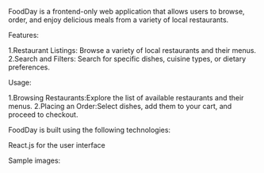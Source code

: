 FoodDay is a frontend-only web application that allows users to browse, order, and enjoy delicious meals from a variety of local restaurants.

Features:

1.Restaurant Listings: Browse a variety of local restaurants and their menus.
2.Search and Filters: Search for specific dishes, cuisine types, or dietary preferences.

Usage:

1.Browsing Restaurants:Explore the list of available restaurants and their menus.
2.Placing an Order:Select dishes, add them to your cart, and proceed to checkout.

FoodDay is built using the following technologies:

React.js for the user interface

Sample images:

